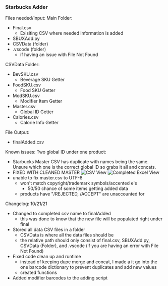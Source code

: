 ### Starbucks Adder 
Files needed/Input:
Main Folder:
- Final.csv
  - Exisiting CSV where needed information is added
- SBUXAdd.py
- CSVData (folder)
- .vscode (folder)
  - if having an issue with File Not Found

CSVData Folder:
- BevSKU.csv
  - Beverage SKU Getter
- FoodSKU.csv
  - Food SKU Getter
- ModSKU.csv
  - Modifier Item Getter
- Master.csv
  - Global ID Getter
- Calories.csv
  - Calorie Info Getter

File Output:
- finalAdded.csv

Known issues:
Two global ID under one product:
- Starbucks Master CSV has duplicate with names being the same. Unsure which one is the correct global ID so grabs it all and concats.
- FIXED WITH CLEANED MASTER
![CSV View](https://i.imgur.com/Hp9og3A.png)
![Completed Excel View](https://i.imgur.com/IsAMhRG.png)
- unable to fix master.csv to UTF-8
  - won't match copyright/trademark symbols/accented e's
    - 50/50 chance of some items getting added data
  - products have "/REJECTED, /ACCEPT" are unaccounted for

Changelog:
10/21/21
- Changed to completed csv name to finalAdded
  - this was done to know that the new file will be populated right under final
- Stored all data CSV files in a folder 
  - CSVData is where all the data files should be
  - the relative path should only consist of final.csv, SBUXAdd.py, CSVData (Folder), and .vscode (if you are having an error with File Not Found)
- Fixed code clean up and runtime 
  - instead of keeping dupe merge and concat, I made a it go into the one barcode dictionary to prevent duplicates and add new values
  - created functions
- Added modifier barcodes to the adding script
